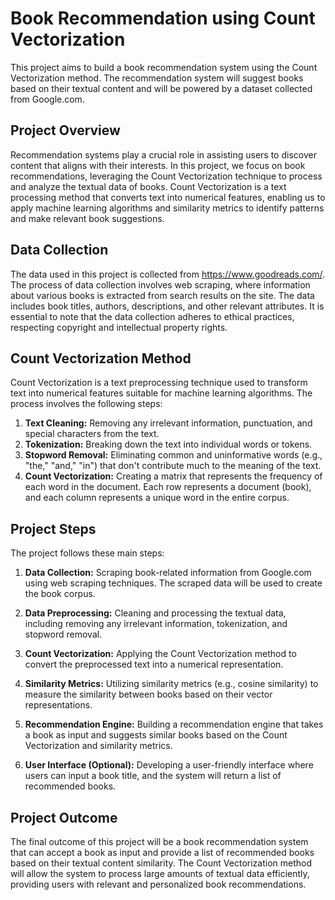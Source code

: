 # Book Recommendation using Count Vectorization

This project aims to build a book recommendation system using the Count Vectorization method. The recommendation system will suggest books based on their textual content and will be powered by a dataset collected from Google.com.

## Project Overview

Recommendation systems play a crucial role in assisting users to discover content that aligns with their interests. In this project, we focus on book recommendations, leveraging the Count Vectorization technique to process and analyze the textual data of books. Count Vectorization is a text processing method that converts text into numerical features, enabling us to apply machine learning algorithms and similarity metrics to identify patterns and make relevant book suggestions.

## Data Collection

The data used in this project is collected from https://www.goodreads.com/. The process of data collection involves web scraping, where information about various books is extracted from search results on the site. The data includes book titles, authors, descriptions, and other relevant attributes. It is essential to note that the data collection adheres to ethical practices, respecting copyright and intellectual property rights.

## Count Vectorization Method

Count Vectorization is a text preprocessing technique used to transform text into numerical features suitable for machine learning algorithms. The process involves the following steps:

1. **Text Cleaning:** Removing any irrelevant information, punctuation, and special characters from the text.
2. **Tokenization:** Breaking down the text into individual words or tokens.
3. **Stopword Removal:** Eliminating common and uninformative words (e.g., "the," "and," "in") that don't contribute much to the meaning of the text.
4. **Count Vectorization:** Creating a matrix that represents the frequency of each word in the document. Each row represents a document (book), and each column represents a unique word in the entire corpus.

## Project Steps

The project follows these main steps:

1. **Data Collection:** Scraping book-related information from Google.com using web scraping techniques. The scraped data will be used to create the book corpus.

2. **Data Preprocessing:** Cleaning and processing the textual data, including removing any irrelevant information, tokenization, and stopword removal.

3. **Count Vectorization:** Applying the Count Vectorization method to convert the preprocessed text into a numerical representation.

4. **Similarity Metrics:** Utilizing similarity metrics (e.g., cosine similarity) to measure the similarity between books based on their vector representations.

5. **Recommendation Engine:** Building a recommendation engine that takes a book as input and suggests similar books based on the Count Vectorization and similarity metrics.

6. **User Interface (Optional):** Developing a user-friendly interface where users can input a book title, and the system will return a list of recommended books.

## Project Outcome

The final outcome of this project will be a book recommendation system that can accept a book as input and provide a list of recommended books based on their textual content similarity. The Count Vectorization method will allow the system to process large amounts of textual data efficiently, providing users with relevant and personalized book recommendations.
